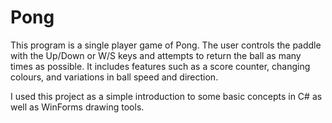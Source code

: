 # Pong

This program is a single player game of Pong. 
The user controls the paddle with the Up/Down or W/S keys and attempts to return the ball as many times as possible.
It includes features such as a score counter, changing colours, and variations in ball speed and direction.

I used this project as a simple introduction to some basic concepts in C# as well as WinForms drawing tools.
